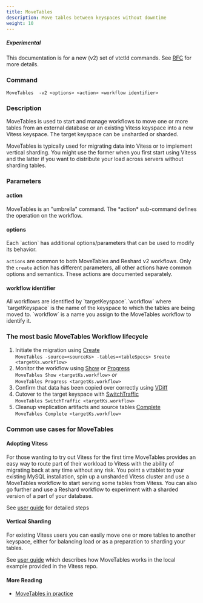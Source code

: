 ```yaml
---
title: MoveTables
description: Move tables between keyspaces without downtime
weight: 10
---
```

##### _Experimental_
This documentation is for a new (v2) set of vtctld commands. See [RFC](https://github.com/vitessio/vitess/issues/7225) for more details.

### Command

```
MoveTables  -v2 <options> <action> <workflow identifier>
```

### Description

MoveTables is used to start and manage workflows to move one or more tables from an external database or an existing Vitess keyspace into a new Vitess keyspace. The target keyspace can be unsharded or sharded.

MoveTables is typically used for migrating data into Vitess or to implement vertical sharding. You might use the former when you first start using Vitess and the latter if you want to distribute your load across servers without sharding tables.

### Parameters

#### action

<div class="cmd">
MoveTables is an "umbrella" command. The *action* sub-command defines the operation on the workflow.
</div>

#### options
<div class="cmd">
Each `action` has additional options/parameters that can be used to modify its behavior.

`actions` are common to both MoveTables and Reshard v2 workflows. Only the `create` action has different parameters, all other actions have common options and semantics. These actions are documented separately.
</div>

#### workflow identifier

<div class="cmd">
All workflows are identified by `targetKeyspace`.`workflow` where `targetKeyspace` is the name of the keyspace to which the tables are being moved to. `workflow` is a name you assign to the MoveTables workflow to identify it.
</div>


### The most basic MoveTables Workflow lifecycle

1. Initiate the migration using [Create](../create)<br/>
`MoveTables -source=<sourceKs> -tables=<tableSpecs> Sreate <targetKs.workflow>`
1. Monitor the workflow using [Show](../show) or [Progress](../progress)<br/>
`MoveTables Show <targetKs.workflow>` _*or*_ <br/>
`MoveTables Progress <targetKs.workflow>`<br/>
1. Confirm that data has been copied over correctly using [VDiff](../../vdiff)
1. Cutover to the target keyspace with [SwitchTraffic](../switchtraffic) <br/>
`MoveTables SwitchTraffic <targetKs.workflow>`
1. Cleanup vreplication artifacts and source tables [Complete](../complete) <br/>
`MoveTables Complete <targetKs.workflow>`


### Common use cases for MoveTables

#### Adopting Vitess

For those wanting to try out Vitess for the first time MoveTables provides an easy way to route part of their workload
to Vitess with the ability of migrating back at any time without any risk. You point a vttablet to your existing MySQL installation, spin up a unsharded Vitess cluster and use a MoveTables workflow to start serving some tables from Vitess. You can also go further and use a Reshard workflow to experiment with a sharded version of a part of your database.

See [user guide](../../../../../docs/user-guides/configuration-advanced/unmanaged-tablet/#move-legacytable-to-the-commerce-keyspace) for detailed steps

#### Vertical Sharding

For existing Vitess users you can easily move one or more tables to another keyspace, either for balancing load or
as a preparation to sharding your tables.

See [user guide](../../../../../docs/user-guides/migration/move-tables/) which describes how MoveTables works in the local example provided in the Vitess repo.

#### More Reading
* [MoveTables in practice](../../../../../docs/concepts/move-tables/)
